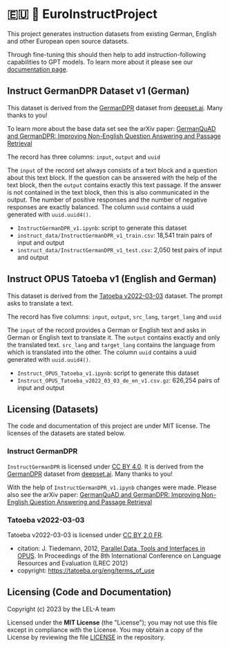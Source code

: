 # 🇪🇺 💬 EuroInstructProject
This project generates instruction datasets from existing German,
English and other European open source datasets.

Through fine-tuning this should then help to add instruction-following capabilities
to GPT models. To learn more about it please see our
[documentation page](https://github.com/LEL-A/doc).

## Instruct GermanDPR Dataset v1 (German)
This dataset is derived from the [GermanDPR](https://www.deepset.ai/germanquad)
dataset from [deepset.ai](https://www.deepset.ai/).
Many thanks to you!

To learn more about the base data set see the arXiv paper:
[GermanQuAD and GermanDPR: Improving Non-English Question Answering and Passage Retrieval](https://arxiv.org/abs/2104.12741)

The record has three columns: `input`, `output` and `uuid`

The `input` of the record set always consists of a text block and a question about this text block.
If the question can be answered with the help of the text block,
then the `output` contains exactly this text passage.
If the answer is not contained in the text block,
then this is also communicated in the output.
The number of positive responses and the number of negative responses are exactly balanced.
The column `uuid` contains a uuid generated with `uuid.uuid4()`.

- `InstructGermanDPR_v1.ipynb`: script to generate this dataset
- `instruct_data/InstructGermanDPR_v1_train.csv`: 18,541 train pairs of input and output
- `instruct_data/InstructGermanDPR_v1_test.csv`: 2,050 test pairs of input and output

## Instruct OPUS Tatoeba v1 (English and German)
This dataset is derived from the [Tatoeba v2022-03-03](https://opus.nlpl.eu/Tatoeba-v2022-03-03.php)
dataset. The prompt asks to translate a text.

The record has five columns: `input`, `output`, `src_lang`, `target_lang` and `uuid`

The `input` of the record provides a German or English text and asks in German or English
text to translate it.
The `output` contains exactly and only the translated text.
`src_lang` and `target_lang` contains the language from which is translated into the other.
The column `uuid` contains a uuid generated with `uuid.uuid4()`.

- `Instruct_OPUS_Tatoeba_v1.ipynb`: script to generate this dataset
- `Instruct_OPUS_Tatoeba_v2022_03_03_de_en_v1.csv.gz`: 626,254 pairs of input and output

## Licensing (Datasets)
The code and documentation of this project are under MIT license.
The licenses of the datasets are stated below.

### Instruct GermanDPR
`InstructGermanDPR` is licensed under [CC BY 4.0](https://creativecommons.org/licenses/by/4.0/).
It is derived from the [GermanDPR](https://www.deepset.ai/germanquad)
dataset from [deepset.ai](https://www.deepset.ai/).
Many thanks to you!

With the help of `InstructGermanDPR_v1.ipynb` changes were made.
Please also see the arXiv paper:
[GermanQuAD and GermanDPR: Improving Non-English Question Answering and Passage Retrieval](https://arxiv.org/abs/2104.12741)

### Tatoeba v2022-03-03
Tatoeba v2022-03-03 is licensed under [CC BY 2.0 FR](https://creativecommons.org/licenses/by/2.0/fr/).

- citation: J. Tiedemann, 2012, [Parallel Data, Tools and Interfaces in OPUS](https://opus.nlpl.eu/Tatoeba-v2022-03-03.php). In Proceedings of the 8th International Conference on Language Resources and Evaluation (LREC 2012)
- copyright: https://tatoeba.org/eng/terms_of_use

## Licensing (Code and Documentation)
Copyright (c) 2023 by the LEL-A team

Licensed under the **MIT License** (the "License"); you may not use this file except in compliance with the License.
You may obtain a copy of the License by reviewing the file
[LICENSE](https://raw.githubusercontent.com/LEL-A/EuroInstructProject/main/LICENSE) in the repository.
